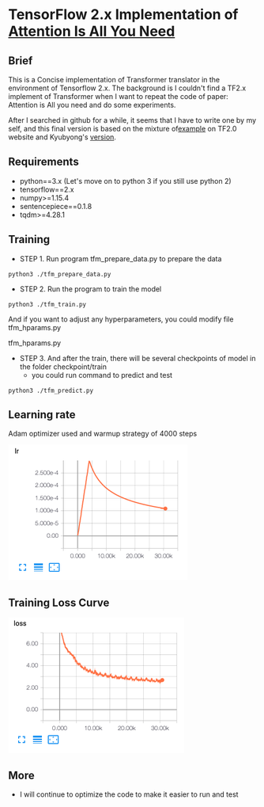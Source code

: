 # TensorFlow 2.x Implementation of [Attention Is All You Need](https://arxiv.org/abs/1706.03762)

## Brief

This is a Concise implementation of Transformer translator in the environment of Tensorflow 2.x. The background is I couldn't find a TF2.x implement of Transformer when I want to repeat the code of paper: Attention is All you need and do some experiments.

After I searched in github for a while, it seems that I have to write one by my self, and this final version is based on the mixture of[example](https://www.tensorflow.org/tutorials/text/transformer?hl=zh-cn) on TF2.0 website and Kyubyong's [version](https://github.com/Kyubyong/transformer).

## Requirements

* python==3.x (Let's move on to python 3 if you still use python 2)
* tensorflow==2.x
* numpy>=1.15.4
* sentencepiece==0.1.8
* tqdm>=4.28.1

## Training

* STEP 1. Run program tfm_prepare_data.py to prepare the data

```
python3 ./tfm_prepare_data.py
```

* STEP 2. Run the program to train the model

```
python3 ./tfm_train.py
```

And if you want to adjust any hyperparameters, you could modify file tfm_hparams.py

tfm_hparams.py

* STEP 3. And after the train, there will be several checkpoints of model in the folder checkpoint/train
  * you could run command to predict and test

```
python3 ./tfm_predict.py
```

## Learning rate

Adam optimizer used and warmup strategy of 4000 steps

<img src="fig/lr.png">

## Training Loss Curve

<img src="fig/loss.png">

## More

* I will continue to optimize the code to make it easier to run and test
